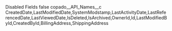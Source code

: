 <?xml version="1.0" encoding="UTF-8"?>
<CustomMetadata xmlns="http://soap.sforce.com/2006/04/metadata" xmlns:xsi="http://www.w3.org/2001/XMLSchema-instance" xmlns:xsd="http://www.w3.org/2001/XMLSchema">
    <label>Disabled Fields</label>
    <protected>false</protected>
    <values>
        <field>copado__API_Names__c</field>
        <value xsi:type="xsd:string">CreatedDate,LastModifiedDate,SystemModstamp,LastActivityDate,LastReferencedDate,LastViewedDate,IsDeleted,IsArchived,OwnerId,Id,LastModifiedById,CreatedById,BillingAddress,ShippingAddress</value>
    </values>
</CustomMetadata>
